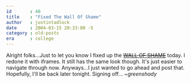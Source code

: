 ```yaml
---
id       : 40
title    : "Fixed The Wall Of Shame"
author   : justintadlock
date     : 2004-03-15 20:33:00 -5
category : old-posts
era      : college
---
```


Alright folks...Just to let you know I fixed up the <a href="http://" title="Link No Longer Available"><del> WALL OF SHAME</del></a> today.  I redone it with iframes.  It still has the same look though.  It's just easier to navigate through now.  Anyways...I just wanted to go ahead and post that.  Hopefully, I'll be back later tonight.  Signing off...  <em> ~greenshady</em>
